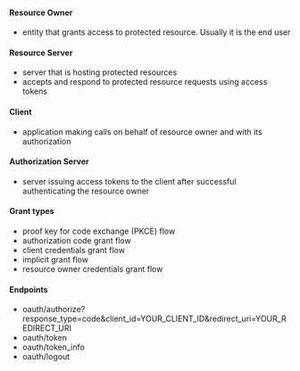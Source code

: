 #### Resource Owner
- entity that grants access to protected resource. Usually it is the end user
#### Resource Server
- server that is hosting protected resources
- accepts and respond to protected resource requests using access tokens
#### Client
- application making calls on behalf of resource owner and with its authorization
#### Authorization Server
- server issuing access tokens to the client after successful authenticating the resource owner

#### Grant types
- proof key for code exchange (PKCE) flow
- authorization code grant flow
- client credentials grant flow
- implicit grant flow
- resource owner credentials grant flow

#### Endpoints
- oauth/authorize?response_type=code&client_id=YOUR_CLIENT_ID&redirect_uri=YOUR_REDIRECT_URI
- oauth/token
- oauth/token_info
- oauth/logout

